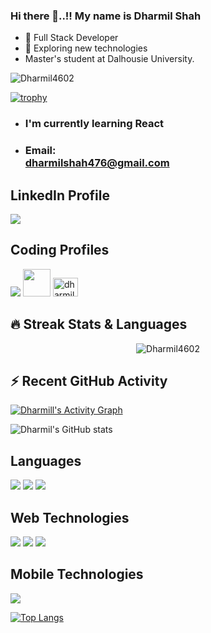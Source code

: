 ### Hi there 👋..!! My name is Dharmil Shah

<!--
**Dharmil4602/Dharmil4602** is a ✨ _special_ ✨ repository because its `README.md` (this file) appears on your GitHub profile.

Here are some ideas to get you started:
-->

- 🔭 Full Stack Developer
- 🌱 Exploring new technologies
- Master's student at Dalhousie University.

<!--
<h1 align="center">Hi There 👋, My Name Is Dharmil Shah</h1>
<h2 align="center">Welcome To My Github Profile</h2>
-->

<p align="left"> <img src="https://komarev.com/ghpvc/?username=Dharmil4602&label=Profile%20views&color=0e75b6&style=flat" alt="Dharmil4602" /> </p>

[![trophy](https://github-profile-trophy.vercel.app/?username=Dharmil4602)](https://github.com/Dharmil4602/github-profile-trophy)

  
  <ul>
    <li><h3>I'm currently learning React</h3></li>
    <li><h3>Email:<br /><a href="mailto:dharmilshah476@gmail.com">dharmilshah476@gmail.com</a></h3></li>
  </ul>

  <h2>LinkedIn Profile</h2>
  <a href="https://www.linkedin.com/in/dharmil-shah-a2a0b4188/" ><img src="https://img.icons8.com/fluent/48/000000/linkedin.png" /></a>

  <h2>Coding Profiles</h2>
  <a href="https://auth.geeksforgeeks.org/user/dharmilshah476/practice/" ><img margin="0 15px" src="https://img.icons8.com/color/48/000000/GeeksforGeeks.png" on /></a>   <a href="https://www.codechef.com/users/dharmil4602"><img margin="0 15px" width="44px" height="44px" src="https://i.pinimg.com/originals/c5/d9/fc/c5d9fc1e18bcf039f464c2ab6cfb3eb6.jpg" /></a>
  <a href="https://www.leetcode.com/dharmil4602" target="a _blank"><img src="https://raw.githubusercontent.com/rahuldkjain/github-profile-readme-generator/master/src/images/icons/Social/leet-code.svg" alt="dharmil4602" height="30" width="40" /></a>

  <!--<div style="float: right;">
    <img width="500px" src="https://media.tenor.com/images/b7939d73d32cb3ce5e48a80dd35dc599/tenor.gif" alt="" />
  </div>-->

## 🔥 Streak Stats & Languages
<p align="center"><img src="https://github-readme-streak-stats.herokuapp.com/?user=Dharmil4602&theme=algolia" alt="Dharmil4602" /></p>

## ⚡ Recent GitHub Activity
<a href="https://github.com/Dharmil4602/github-readme-activity-graph"><img alt="Dharmill's Activity Graph" src="https://github-readme-activity-graph.cyclic.app/graph?username=dharmil4602&bg_color=000000&color=9e654c&line=4c619e&point=7a4848&area=true&hide_border=true" alt="Dharmil's Activity Graph"/></a>

![Dharmil's GitHub stats](https://github-readme-stats.vercel.app/api?username=Dharmil4602&show_icons=true&theme=radical)

## Languages
<img  margin="0 15px" src="https://img.icons8.com/color/48/000000/c-plus-plus-logo.png" /> <img  margin="0 15px" src="https://img.icons8.com/color/48/000000/javascript.png" /> <img  margin="0 15px" src="https://img.icons8.com/color/48/000000/python.png" />

## Web Technologies
<img src="https://img.icons8.com/color/48/000000/html-5--v1.png" /> <img src="https://img.icons8.com/color/48/000000/css3.png" /> <img src="https://img.icons8.com/plasticine/48/000000/react.png" />

## Mobile Technologies
<img src="https://img.icons8.com/cute-clipart/50/000000/react-native.png" />

[![Top Langs](https://github-readme-stats.vercel.app/api/top-langs/?username=Dharmil4602&layout=compact)](https://github.com/Dharmil4602/)

